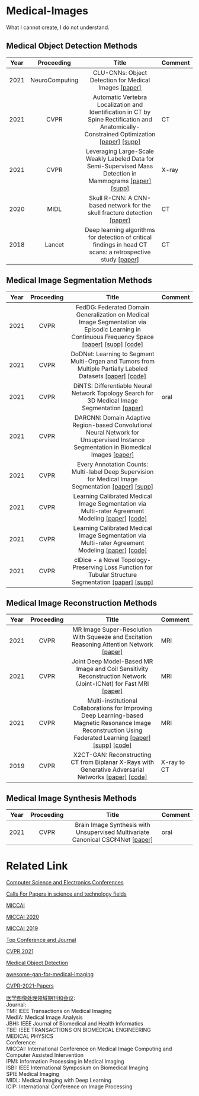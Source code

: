 # Medical-Images

What I cannot create, I do not understand.

## Medical Object Detection Methods
Year|Proceeding|Title|Comment
--|:--:|:--:|:--
2021|NeuroComputing | CLU-CNNs: Object Detection for Medical Images [[paper]](https://www.researchgate.net/profile/Shiping_Wen/publication/332525939_CLU-CNNs_Object_detection_for_medical_images/links/5ce6078692851c4eabb70b18/CLU-CNNs-Object-detection-for-medical-images.pdf)|
2021|CVPR | Automatic Vertebra Localization and Identification in CT by Spine Rectification and Anatomically-Constrained Optimization [[paper]](https://openaccess.thecvf.com/content/CVPR2021/papers/Wang_Automatic_Vertebra_Localization_and_Identification_in_CT_by_Spine_Rectification_CVPR_2021_paper.pdf) [[supp]](https://openaccess.thecvf.com/content/CVPR2021/supplemental/Wang_Automatic_Vertebra_Localization_CVPR_2021_supplemental.pdf) | CT
2021|CVPR | Leveraging Large-Scale Weakly Labeled Data for Semi-Supervised Mass Detection in Mammograms [[paper]](https://openaccess.thecvf.com/content/CVPR2021/papers/Tang_Leveraging_Large-Scale_Weakly_Labeled_Data_for_Semi-Supervised_Mass_Detection_in_CVPR_2021_paper.pdf) [[supp]](https://openaccess.thecvf.com/content/CVPR2021/supplemental/Tang_Leveraging_Large-Scale_Weakly_CVPR_2021_supplemental.pdf) | X-ray
2020|MIDL| Skull R-CNN: A CNN-based network for the skull fracture detection [[paper]](http://proceedings.mlr.press/v121/kuang20a/kuang20a.pdf) | CT
2018|Lancet| Deep learning algorithms for detection of critical findings in head CT scans: a retrospective study [[paper]](https://www.mlgdansk.pl/wp-content/uploads/2019/06/MLGdansk63_27.05.19_PIIS0140673618316453.pdf) | CT


## Medical Image Segmentation Methods
Year|Proceeding|Title|Comment
--|:--:|:--:|:--
2021 | CVPR | FedDG: Federated Domain Generalization on Medical Image Segmentation via Episodic Learning in Continuous Frequency Space [[paper]](https://openaccess.thecvf.com/content/CVPR2021/papers/Liu_FedDG_Federated_Domain_Generalization_on_Medical_Image_Segmentation_via_Episodic_CVPR_2021_paper.pdf) [[supp]](https://openaccess.thecvf.com/content/CVPR2021/supplemental/Liu_FedDG_Federated_Domain_CVPR_2021_supplemental.pdf) [[code]](https://github.com/liuquande/FedDG-ELCFS)|
2021 | CVPR | DoDNet: Learning to Segment Multi-Organ and Tumors from Multiple Partially Labeled Datasets [[paper]](https://openaccess.thecvf.com/content/CVPR2021/papers/Zhang_DoDNet_Learning_To_Segment_Multi-Organ_and_Tumors_From_Multiple_Partially_CVPR_2021_paper.pdf)  [[code]](https://github.com/jianpengz/DoDNet)|
2021 | CVPR | DiNTS: Differentiable Neural Network Topology Search for 3D Medical Image Segmentation [[paper]](https://openaccess.thecvf.com/content/CVPR2021/papers/He_DiNTS_Differentiable_Neural_Network_Topology_Search_for_3D_Medical_Image_CVPR_2021_paper.pdf) | oral
2021 | CVPR | DARCNN: Domain Adaptive Region-based Convolutional Neural Network for Unsupervised Instance Segmentation in Biomedical Images [[paper]](https://openaccess.thecvf.com/content/CVPR2021/papers/Hsu_DARCNN_Domain_Adaptive_Region-Based_Convolutional_Neural_Network_for_Unsupervised_Instance_CVPR_2021_paper.pdf) |
2021 | CVPR | Every Annotation Counts: Multi-label Deep Supervision for Medical Image Segmentation [[paper]](https://openaccess.thecvf.com/content/CVPR2021/papers/Reiss_Every_Annotation_Counts_Multi-Label_Deep_Supervision_for_Medical_Image_Segmentation_CVPR_2021_paper.pdf) [[supp]](https://openaccess.thecvf.com/content/CVPR2021/supplemental/Reiss_Every_Annotation_Counts_CVPR_2021_supplemental.pdf) |
2021 | CVPR | Learning Calibrated Medical Image Segmentation via Multi-rater Agreement Modeling [[paper]](https://openaccess.thecvf.com/content/CVPR2021/papers/Ji_Learning_Calibrated_Medical_Image_Segmentation_via_Multi-Rater_Agreement_Modeling_CVPR_2021_paper.pdf) [[code]](https://github.com/jiwei0921/MRNet/) |
2021 | CVPR | Learning Calibrated Medical Image Segmentation via Multi-rater Agreement Modeling [[paper]](https://openaccess.thecvf.com/content/CVPR2021/papers/Ji_Learning_Calibrated_Medical_Image_Segmentation_via_Multi-Rater_Agreement_Modeling_CVPR_2021_paper.pdf) [[code]](https://github.com/jiwei0921/MRNet/) |
2021 | CVPR | clDice - a Novel Topology-Preserving Loss Function for Tubular Structure Segmentation [[paper]](https://openaccess.thecvf.com/content/CVPR2021/papers/Shit_clDice_-_A_Novel_Topology-Preserving_Loss_Function_for_Tubular_Structure_CVPR_2021_paper.pdf) [[supp]](https://openaccess.thecvf.com/content/CVPR2021/supplemental/Shit_clDice_-_A_CVPR_2021_supplemental.pdf) |


## Medical Image Reconstruction Methods
Year|Proceeding|Title|Comment
--|:--:|:--:|:--
2021|CVPR| MR Image Super-Resolution With Squeeze and Excitation Reasoning Attention Network [[paper]](https://openaccess.thecvf.com/content/CVPR2021/papers/Zhang_MR_Image_Super-Resolution_With_Squeeze_and_Excitation_Reasoning_Attention_Network_CVPR_2021_paper.pdf)  | MRI 
2021|CVPR| Joint Deep Model-Based MR Image and Coil Sensitivity Reconstruction Network (Joint-ICNet) for Fast MRI [[paper]](https://openaccess.thecvf.com/content/CVPR2021/papers/Jun_Joint_Deep_Model-Based_MR_Image_and_Coil_Sensitivity_Reconstruction_Network_CVPR_2021_paper.pdf)  | MRI 
2021|CVPR| Multi-institutional Collaborations for Improving Deep Learning-based Magnetic Resonance Image Reconstruction Using Federated Learning [[paper]](https://openaccess.thecvf.com/content/CVPR2021/papers/Guo_Multi-Institutional_Collaborations_for_Improving_Deep_Learning-Based_Magnetic_Resonance_Image_Reconstruction_CVPR_2021_paper.pdf) [[supp]](https://openaccess.thecvf.com/content/CVPR2021/supplemental/Guo_Multi-Institutional_Collaborations_for_CVPR_2021_supplemental.pdf) [[code]](https://github.com/guopengf/FLMRCM) | MRI 
2019|CVPR| X2CT-GAN: Reconstructing CT from Biplanar X-Rays with Generative Adversarial Networks [[paper]](https://openaccess.thecvf.com/content_CVPR_2019/papers/Ying_X2CT-GAN_Reconstructing_CT_From_Biplanar_X-Rays_With_Generative_Adversarial_Networks_CVPR_2019_paper.pdf) [[code]](https://github.com/KetCathy/x2ct)| X-ray to CT


## Medical Image Synthesis Methods
Year|Proceeding|Title|Comment
--|:--:|:--:|:--
2021|CVPR| Brain Image Synthesis with Unsupervised Multivariate Canonical CSCℓ4Net [[paper]](https://openaccess.thecvf.com/content/CVPR2021/papers/Huang_Brain_Image_Synthesis_With_Unsupervised_Multivariate_Canonical_CSCl4Net_CVPR_2021_paper.pdf) | oral 


# Related Link

[Computer Science and Electronics Conferences](https://www.guide2research.com/conferences/)

[Calls For Papers in science and technology fields](http://www.wikicfp.com/cfp/)

[MICCAI](https://link.springer.com/conference/miccai)

[MICCAI 2020](https://link.springer.com/book/10.1007/978-3-030-59710-8)

[MICCAI 2019](https://link.springer.com/book/10.1007/978-3-030-32239-7)

[Top Conference and Journal](https://www.zhihu.com/question/284242946)

[CVPR 2021](https://openaccess.thecvf.com/CVPR2021)

[Medical Object Detection](https://www.paperswithcode.com/task/medical-object-detection#:~:text=Medical%20object%20detection%20is%20the%20task%20of%20identifying,Volumes%20with%20a%20Grouped%20Single%20Shot%20MultiBox%20Detector%29)

[awesome-gan-for-medical-imaging](https://github.com/xinario/awesome-gan-for-medical-imaging)

[CVPR-2021-Papers](https://github.com/52CV/CVPR-2021-Papers)

[医学图像处理领域期刊和会议](https://blog.csdn.net/Ordinarybaby321/article/details/118874981?utm_medium=distribute.pc_relevant.none-task-blog-2~default~baidujs_title~default-0.control&spm=1001.2101.3001.4242):  
Journal:  
TMI: IEEE Transactions on Medical Imaging  
MedIA: Medical Image Analysis  
JBHI: IEEE Journal of Biomedical and Health Informatics  
TBE: IEEE TRANSACTIONS ON BIOMEDICAL ENGINEERING  
MEDICAL PHYSICS  
Conference:  
MICCAI: International Conference on Medical Image Computing and Computer Assisted Intervention  
IPMI: Information Processing in Medical Imaging  
ISBI: IEEE International Symposium on Biomedical Imaging  
SPIE Medical Imaging  
MIDL: Medical Imaging with Deep Learning  
ICIP: International Conference on Image Processing  

  

